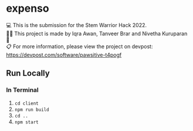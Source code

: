 # expenso
💻 This is the submission for the Stem Warrior Hack 2022. <br />
👩‍💻 This project is made by Iqra Awan, Tanveer Brar and Nivetha Kuruparan <br />
📄  <br/>
📋 For more information, please view the project on devpost: https://devpost.com/software/pawsitive-t4pogf <br />

## Run Locally

### In Terminal
1. `cd client`
2. `npm run build`
3. `cd ..`
4. `npm start`
